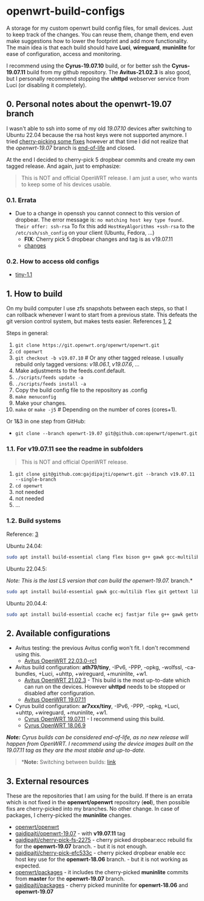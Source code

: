 # openwrt-build-configs

A storage for my custom openwrt build config files, for small devices. Just to keep track of the changes. You can reuse them, change them, end even make suggestions how to lower the footprint and add more functionality. The main idea is that each build should have **Luci**, **wireguard**, **muninlite** for ease of configuration, access and monitoring.

I recommend using the **Cyrus-19.07.10** build, or for better ssh the **Cyrus-19.07.11** build from my github repository. The **Avitus-21.02.3** is also good, but I personally recommend stopping the **uhttpd** webserver service from Luci (or disabling it completely).

## 0. Personal notes about the openwrt-19.07 branch

I wasn't able to ssh into some of my old *19.07.10* devices after switching to Ubuntu 22.04 because the rsa host keys were not supported anymore. I tried [cherry-picking some fixes](https://github.com/openwrt/openwrt/pull/9910) however at that time I did not realize that the *openwrt-19.07* branch is [end-of-life](https://lists.infradead.org/pipermail/openwrt-announce/2022-April/000027.html) and closed.

At the end I decided to cherry-pick 5 dropbear commits and create my own tagged release. And again, just to emphasize:

> This is NOT and official OpenWRT release. I am just a user, who wants to keep some of his devices usable.

### 0.1. Errata

* Due to a change in openssh you cannot connect to this version of dropbear. The error message is: ```no matching host key type found. Their offer: ssh-rsa``` To fix this add ```HostKeyAlgorithms +ssh-rsa``` to the ```/etc/ssh/ssh_config``` on your client (Ubuntu, Fedora, ...)
  * **FIX**: Cherry pick 5 dropbear changes and tag is as v19.07.11
  * [changes](https://github.com/openwrt/openwrt/compare/openwrt-19.07...gajdipajti:openwrt-19.07)

### 0.2. How to access old configs

* [tiny-1.1](https://github.com/gajdipajti/openwrt-build-configs/tree/tiny-v1.17)

## 1. How to build

On my build computer I use zfs snapshots between each steps, so that I can rollback whenever I want to start from a previous state. This defeats the git version control system, but makes tests easier. References [1](https://gist.github.com/chankruze/dee8c2ba31c338a60026e14e3383f981), [2](https://openwrt.org/docs/guide-developer/toolchain/use-buildsystem)

Steps in general:

1. ```git clone https://git.openwrt.org/openwrt/openwrt.git```
2. ```cd openwrt```
3. ```git checkout -b v19.07.10``` # Or any other tagged release. I usually rebuild only tagged versions: *v18.06.1*, *v19.07.6*, *...*
4. Make adjustments to the feeds.conf.default.
5. ```./scripts/feeds update -a```
6. ```./scripts/feeds install -a```
7. Copy the build config file to the repository as .config
8. ```make menuconfig```
9. Make your changes.
10. ```make``` or ```make -j5``` # Depending on the number of cores (cores+1).

Or 1&3 in one step from GitHub:
* ```git clone --branch openwrt-19.07 git@github.com:openwrt/openwrt.git```

### 1.1. For v19.07.11 see the readme in subfolders

> This is NOT and official OpenWRT release.

1. ```git clone git@github.com:gajdipajti/openwrt.git --branch v19.07.11 --single-branch```
2. ```cd openwrt```
3. not needed
4. not needed
5. ...

### 1.2. Build systems

Reference: [3](https://openwrt.org/docs/guide-developer/toolchain/install-buildsystem)

Ubuntu 24.04: 

```sh
sudo apt install build-essential clang flex bison g++ gawk gcc-multilib g++-multilib gettext git libncurses5-dev libssl-dev python3-setuptools rsync swig unzip zlib1g-dev file wget
```

Ubuntu 22.04.5:

*Note: This is the last LS version that can build the openwrt-19.07.* branch.*

```sh
sudo apt install build-essential gawk gcc-multilib flex git gettext libncurses5-dev libssl-dev python3-distutils zlib1g-dev python2
```

Ubuntu 20.04.4:

```sh
sudo apt install build-essential ccache ecj fastjar file g++ gawk gettext git java-propose-classpath libelf-dev libncurses5-dev libncursesw5-dev libssl-dev python python2.7-dev python3 unzip wget python-distutils-extra python3-setuptools python3-dev rsync subversion swig time xsltproc zlib1g-dev 
```

## 2. Available configurations

* Avitus testing: the previous Avitus config won't fit. I don't recommend using this.
  * [Avitus OpenWRT 22.03.0-rc1](./tiny-avitus-22.03/README.md)
* Avitus build configuration: **ath79/tiny**, -IPv6, -PPP, -opkg, -wolfssl, -ca-bundles, +Luci, +uhttp, +wireguard, +muninlite, +w1.
  * [Avitus OpenWRT 21.02.3](./tiny-avitus-21.02/README.md) - This build is the most up-to-date which can run on the devices. However **uhttpd** needs to be stopped or disabled after configuration.
  * [Avitus OpenWRT 19.07.11](./tiny-avitus-19.07/README.md)
* Cyrus build configuration: **ar7xxx/tiny**, -IPv6, -PPP, -opkg, +Luci, +uhttp, +wireguard, +muninlite, +w1.
  * [Cyrus OpenWRT 19.07.11](./tiny-cyrus-19.07/README.md) - I recommend using this build.
  * [Cyrus OpenWRT 18.06.9](./tiny-cyrus-18.06/README.md)

***Note:** Cyrus builds can be considered end-of-life, as no new release will happen from OpenWRT. I recommend using the device images built on the 19.07.11 tag as they are the most stable and up-to-date.*

> ***Note:** Switching between builds: [link](https://openwrt.org/docs/guide-user/installation/ar71xx.to.ath79)

## 3. External resources

These are the repositories that I am using for the build. If there is an errata which is not fixed in the **openwrt/openwrt** repository (**eol**), then possible fixs are cherry-picked into my branches. No other change. In case of packages, I cherry-picked the **muninlite** changes.

* [openwrt/openwrt](https://github.com/openwrt/openwrt)
* [gajdipajti/openwrt-19.07](https://github.com/gajdipajti/openwrt/tree/openwrt-19.07) - with **v19.07.11** tag
* [gajdipajti/cherry-pick-fs-2275](https://github.com/gajdipajti/openwrt/tree/cherry-pick-fs-2275) - cherry picked dropbear:ecc rebuild fix for the **openwrt-19.07** branch. - but it is not enough.
* [gajdipajti/cherry-pick-efc533c](https://github.com/gajdipajti/openwrt/tree/cherry-pick-eccfix) - cherry picked dropbear enable ecc host key use for the **openwrt-18.06** branch. - but it is not working as expected.
* [openwrt/packages](https://github.com/openwrt/packages) - it includes the cherry-picked **muninlite** commits from **master** for the **openwrt-19.07** branch.
* [gajdipajti/packages](https://github.com/gajdipajti/packages) - cherry picked muninlite for **openwrt-18.06** and **openwrt-19.07** 
